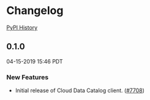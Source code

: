 # Changelog

[PyPI History][1]

[1]: https://pypi.org/project/google-cloud-datacatalog/#history
## 0.1.0

04-15-2019 15:46 PDT

### New Features

- Initial release of Cloud Data Catalog client. ([#7708](https://github.com/googleapis/google-cloud-python/pull/7708))

